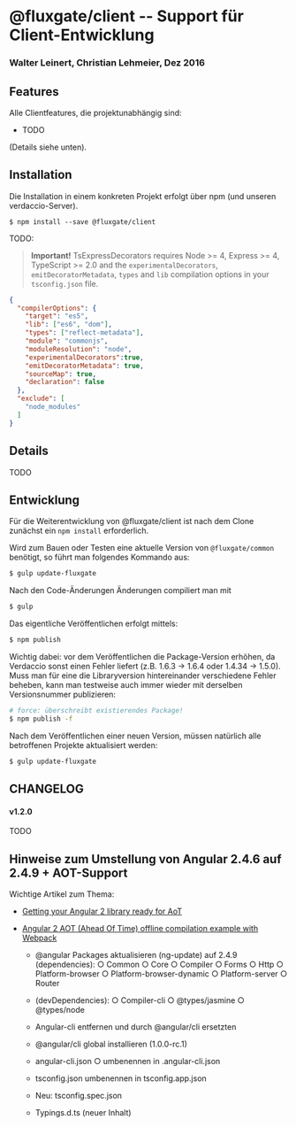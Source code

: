 # @fluxgate/client -- Support für Client-Entwicklung

### Walter Leinert, Christian Lehmeier, Dez 2016

## Features

Alle Clientfeatures, die projektunabhängig sind:
- TODO

(Details siehe unten).

## Installation

Die Installation in einem konkreten Projekt erfolgt über npm (und unseren verdaccio-Server).

```batch
$ npm install --save @fluxgate/client 
```

TODO:

> **Important!** TsExpressDecorators requires Node >= 4, Express >= 4, TypeScript >= 2.0 and 
the `experimentalDecorators`, `emitDecoratorMetadata`, `types` and `lib` compilation 
options in your `tsconfig.json` file.

```json
{
  "compilerOptions": {
    "target": "es5",
    "lib": ["es6", "dom"],
    "types": ["reflect-metadata"],
    "module": "commonjs",
    "moduleResolution": "node",
    "experimentalDecorators":true,
    "emitDecoratorMetadata": true,
    "sourceMap": true,
    "declaration": false
  },
  "exclude": [
    "node_modules"
  ]
}
```

## Details

TODO

## Entwicklung

Für die Weiterentwicklung von @fluxgate/client ist nach dem Clone zunächst ein `npm install` erforderlich.

Wird zum Bauen oder Testen eine aktuelle Version von `@fluxgate/common` benötigt, so führt man folgendes Kommando aus:
```bash
$ gulp update-fluxgate
```
Nach den Code-Änderungen Änderungen compiliert man mit 
```bash
$ gulp
```

Das eigentliche Veröffentlichen erfolgt mittels:
```bash
$ npm publish
```

Wichtig dabei: vor dem Veröffentlichen die Package-Version erhöhen, da Verdaccio sonst einen Fehler liefert (z.B. 1.6.3 -> 1.6.4 oder 1.4.34 -> 1.5.0).
Muss man für eine die Libraryversion hintereinander verschiedene Fehler beheben, kann man testweise auch immer wieder mit derselben Versionsnummer publizieren:
```bash
# force: überschreibt existierendes Package!
$ npm publish -f
```

Nach dem Veröffentlichen einer neuen Version, müssen natürlich alle betroffenen Projekte aktualisiert werden:
```bash
$ gulp update-fluxgate
```

## CHANGELOG

#### v1.2.0

TODO

## Hinweise zum Umstellung von Angular 2.4.6 auf 2.4.9 + AOT-Support

Wichtige Artikel zum Thema:

- [Getting your Angular 2 library ready for AoT](https://medium.com/@isaacplmann/getting-your-angular-2-library-ready-for-aot-90d1347bcad#.lhzz73yry)

- [Angular 2 AOT (Ahead Of Time) offline compilation example with Webpack](https://github.com/blacksonic/angular2-aot-webpack)
	
	- @angular Packages aktualisieren (ng-update) auf 2.4.9 (dependencies):
		○ Common
		○ Core
		○ Compiler
		○ Forms
		○ Http
		○ Platform-browser
		○ Platform-browser-dynamic
		○ Platform-server
		○ Router

	- (devDependencies):
		○ Compiler-cli
		○ @types/jasmine
		○ @types/node

	- Angular-cli entfernen und durch @angular/cli ersetzten

	- @angular/cli global installieren (1.0.0-rc.1)
	- angular-cli.json 
		○ umbenennen in .angular-cli.json
	- tsconfig.json umbenennen in tsconfig.app.json
	- Neu: tsconfig.spec.json
	- Typings.d.ts (neuer Inhalt)
		

